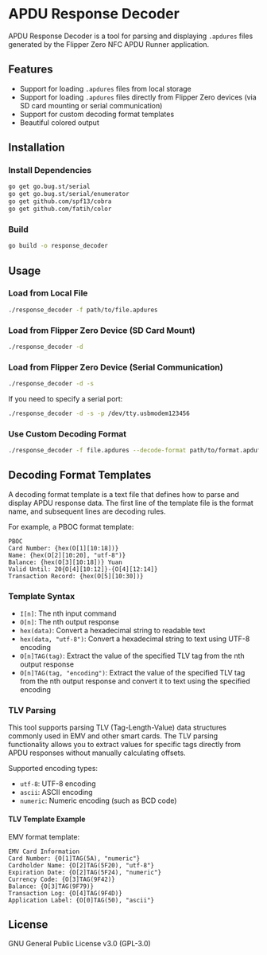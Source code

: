 # APDU Response Decoder

APDU Response Decoder is a tool for parsing and displaying `.apdures` files generated by the Flipper Zero NFC APDU Runner application.

## Features

- Support for loading `.apdures` files from local storage
- Support for loading `.apdures` files directly from Flipper Zero devices (via SD card mounting or serial communication)
- Support for custom decoding format templates
- Beautiful colored output

## Installation

### Install Dependencies

```bash
go get go.bug.st/serial
go get go.bug.st/serial/enumerator
go get github.com/spf13/cobra
go get github.com/fatih/color
```

### Build

```bash
go build -o response_decoder
```

## Usage

### Load from Local File

```bash
./response_decoder -f path/to/file.apdures
```

### Load from Flipper Zero Device (SD Card Mount)

```bash
./response_decoder -d
```

### Load from Flipper Zero Device (Serial Communication)

```bash
./response_decoder -d -s
```

If you need to specify a serial port:

```bash
./response_decoder -d -s -p /dev/tty.usbmodem123456
```

### Use Custom Decoding Format

```bash
./response_decoder -f file.apdures --decode-format path/to/format.apdufmt
```

## Decoding Format Templates

A decoding format template is a text file that defines how to parse and display APDU response data. The first line of the template file is the format name, and subsequent lines are decoding rules.

For example, a PBOC format template:

```
PBOC
Card Number: {hex(O[1][10:18])}
Name: {hex(O[2][10:20], "utf-8")}
Balance: {hex(O[3][10:18])} Yuan
Valid Until: 20{O[4][10:12]}-{O[4][12:14]}
Transaction Record: {hex(O[5][10:30])}
```

### Template Syntax

- `I[n]`: The nth input command
- `O[n]`: The nth output response
- `hex(data)`: Convert a hexadecimal string to readable text
- `hex(data, "utf-8")`: Convert a hexadecimal string to text using UTF-8 encoding
- `O[n]TAG(tag)`: Extract the value of the specified TLV tag from the nth output response
- `O[n]TAG(tag, "encoding")`: Extract the value of the specified TLV tag from the nth output response and convert it to text using the specified encoding

### TLV Parsing

This tool supports parsing TLV (Tag-Length-Value) data structures commonly used in EMV and other smart cards. The TLV parsing functionality allows you to extract values for specific tags directly from APDU responses without manually calculating offsets.

Supported encoding types:
- `utf-8`: UTF-8 encoding
- `ascii`: ASCII encoding
- `numeric`: Numeric encoding (such as BCD code)

#### TLV Template Example

EMV format template:

```
EMV Card Information
Card Number: {O[1]TAG(5A), "numeric"}
Cardholder Name: {O[2]TAG(5F20), "utf-8"}
Expiration Date: {O[2]TAG(5F24), "numeric"}
Currency Code: {O[3]TAG(9F42)}
Balance: {O[3]TAG(9F79)}
Transaction Log: {O[4]TAG(9F4D)}
Application Label: {O[0]TAG(50), "ascii"}
```

## License

GNU General Public License v3.0 (GPL-3.0) 